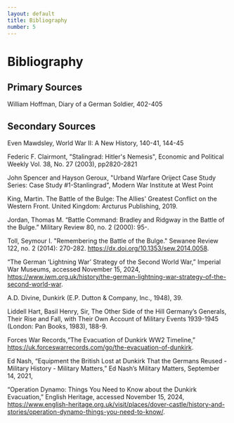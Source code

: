 ```yaml
---
layout: default
title: Bibliography
number: 5
---
```


# Bibliography

## Primary Sources

William Hoffman, Diary of a German Soldier, 402-405

## Secondary Sources

Even Mawdsley, World War II: A New History, 140-41, 144-45

Federic F. Clairmont, "Stalingrad: Hitler's Nemesis", Economic and Political Weekly Vol. 38, No. 27 (2003), pp2820-2821

John Spencer and Hayson Geroux, "Urband Warfare Oriject Case Study Series: Case Study #1-Stanlingrad", Modern War Institute at West Point

King, Martin. The Battle of the Bulge: The Allies' Greatest Conflict on the Western Front. United Kingdom: Arcturus Publishing, 2019.

Jordan, Thomas M. “Battle Command: Bradley and Ridgway in the Battle of the Bulge.” Military Review 80, no. 2 (2000): 95-.

Toll, Seymour I. "Remembering the Battle of the Bulge." Sewanee Review 122, no. 2 (2014): 270-282. https://dx.doi.org/10.1353/sew.2014.0058.

“The German ‘Lightning War’ Strategy of the Second World War,” Imperial War Museums, accessed November 15, 2024, https://www.iwm.org.uk/history/the-german-lightning-war-strategy-of-the-second-world-war.

A.D. Divine, Dunkirk (E.P. Dutton & Company, Inc., 1948), 39.

Liddell Hart, Basil Henry, Sir, The Other Side of the Hill Germany’s Generals, Their Rise and Fall, with Their Own Account of Military Events 1939-1945 (London: Pan Books, 1983), 188-9.

Forces War Records,“The Evacuation of Dunkirk WW2 Timeline,” https://uk.forceswarrecords.com/go/the-evacuation-of-dunkirk.

Ed Nash, “Equipment the British Lost at Dunkirk That the Germans Reused - Military History - Military Matters,” Ed Nash’s Military Matters, September 14, 2021, 

“Operation Dynamo: Things You Need to Know about the Dunkirk Evacuation,” English Heritage, accessed November 15, 2024, https://www.english-heritage.org.uk/visit/places/dover-castle/history-and-stories/operation-dynamo-things-you-need-to-know/.
